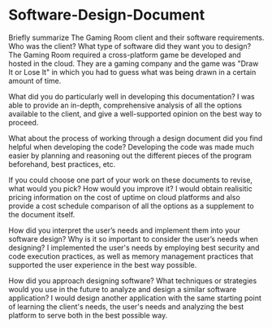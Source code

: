 # Software-Design-Document

Briefly summarize The Gaming Room client and their software requirements. Who was the client? What type of software did they want you to design?
  The Gaming Room required a cross-platform game be developed and hosted in the cloud. They are a gaming company and the game was "Draw It or Lose It" in which you had to guess what was being drawn in a certain amount of time.
  
What did you do particularly well in developing this documentation?
  I was able to provide an in-depth, comprehensive analysis of all the options available to the client, and give a well-supported opinion on the best way to proceed.
  
What about the process of working through a design document did you find helpful when developing the code?
  Developing the code was made much easier by planning and reasoning out the different pieces of the program beforehand, best practices, etc.
  
If you could choose one part of your work on these documents to revise, what would you pick? How would you improve it?
  I would obtain realisitic pricing information on the cost of uptime on cloud platforms and also provide a cost schedule comparison of all the options as a supplement to the document itself.
  
How did you interpret the user’s needs and implement them into your software design? Why is it so important to consider the user’s needs when designing?
  I implemented the user's needs by employing best security and code execution practices, as well as memory management practices that supported the user experience in the best way possible.
  
How did you approach designing software? What techniques or strategies would you use in the future to analyze and design a similar software application?
  I would design another application with the same starting point of learning the client's needs, the user's needs and analyzing the best platform to serve both in the best possible way.

